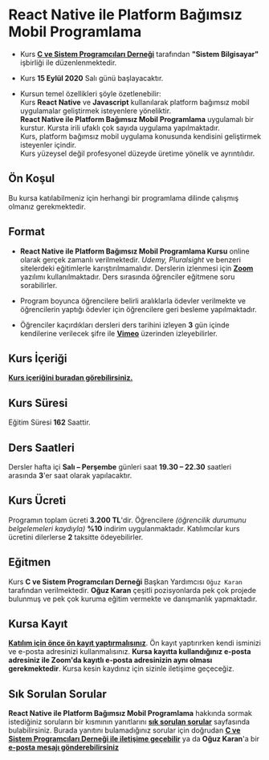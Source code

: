 # React Native ile Platform Bağımsız Mobil Programlama

+ Kurs __[C ve Sistem Programcıları Derneği](http://www.csystem.org/)__ tarafından __"Sistem Bilgisayar"__ işbirliği ile düzenlenmektedir.
+ Kurs __15 Eylül 2020__ Salı günü başlayacaktır.

+ Kursun temel özellikleri şöyle özetlenebilir:<br>
Kurs __React Native__ ve __Javascript__ kullanılarak platform bağımsız mobil uygulamalar geliştirmek isteyenlere yöneliktir.<br>
__React Native ile Platform Bağımsız Mobil Programlama__ uygulamalı bir kurstur. Kursta irili ufaklı çok sayıda uygulama yapılmaktadır.<br>
Kurs, platform bağımsız mobil uygulama konusunda kendisini geliştirmek isteyenler içindir.<br>
Kurs yüzeysel değil profesyonel düzeyde üretime yönelik ve ayrıntılıdır. 

## Ön Koşul

Bu kursa katılabilmeniz için herhangi bir programlama dilinde çalışmış olmanız gerekmektedir.

## Format
+ __React Native ile Platform Bağımsız Mobil Programlama Kursu__ online olarak gerçek zamanlı verilmektedir. _Udemy, Pluralsight_ ve benzeri sitelerdeki eğitimlerle karıştırılmamalıdır. Derslerin izlenmesi için __[Zoom](https://zoom.us/)__ yazılımı kullanılmaktadır. Ders sırasında öğrenciler eğitmene soru sorabilirler.

+ Program boyunca öğrencilere belirli aralıklarla ödevler verilmekte ve öğrencilerin yaptığı ödevler için öğrencilere geri besleme yapılmaktadır.

+ Öğrenciler kaçırdıkları dersleri ders tarihini izleyen __3__ gün içinde kendilerine verilecek şifre ile __[Vimeo](www.vimeo.com)__ üzerinden izleyebilirler.

## Kurs İçeriği
__[Kurs içeriğini buradan görebilirsiniz.](https://github.com/CSD-1993/React-Native-ile-Platform-Bagimsiz-Mobil-Programlama/blob/master/kurs_programi.md)__

## Kurs Süresi

Eğitim Süresi __162__ Saattir.

## Ders Saatleri

Dersler hafta içi __Salı – Perşembe__ günleri saat __19.30 – 22.30__ saatleri arasında __3__'er saat olarak yapılacaktır.

## Kurs Ücreti
Programın toplam ücreti __3.200 TL__'dir. Öğrencilere _(öğrencilik durumunu belgelemeleri kaydıyla)_ __%10__ indirim uygulanmaktadır. Katılımcılar kurs ücretini dilerlerse __2__ taksitte ödeyebilirler.

## Eğitmen

Kurs __C ve Sistem Programcıları Derneği__ Başkan Yardımcısı `Oğuz Karan` tarafından verilmektedir. __Oğuz Karan__ çeşitli pozisyonlarda pek çok projede bulunmuş ve pek çok kuruma eğitim vermekte ve danışmanlık yapmaktadır.

## Kursa Kayıt
__[Katılım için önce ön kayıt yaptırmalısınız](https://us02web.zoom.us/meeting/register/tZEvduGurT0sHN0779WMfRNrxvbm0fuU_s2v)__. Ön kayıt yaptırırken kendi isminizi ve e-posta adresinizi kullanmalısınız. **Kursa kayıtta kullandığınız e-posta adresiniz ile Zoom'da kayıtlı e-posta adresinizin aynı olması gerekmektedir**. Kursa kesin kaydınız için sizinle iletişime geçeceğiz.

## Sık Sorulan Sorular
__React Native ile Platform Bağımsız Mobil Programlama__ hakkında sormak istediğiniz soruların bir kısmının yanıtlarını __[sık sorulan sorular](https://github.com/CSD-1993/Online-Unix-Linux-Sistem-Programlama-Kursu/blob/master/sss.md)__ sayfasında bulabilirsiniz. Burada yanıtını bulamadığınız sorular için doğrudan **[C ve Sistem Programcıları Derneği ile iletişime geçebilir](http://www.csystem.org/)** ya da __Oğuz Karan__'a bir __[e-posta mesajı gönderebilirsiniz](mailto:oguzkaran@csystem.org)__


